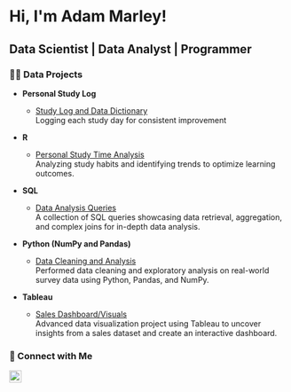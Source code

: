# Hi, I'm Adam Marley!    
## Data Scientist | Data Analyst | Programmer 

### 👨‍💻 Data Projects
    
- **Personal Study Log**
  - [Study Log and Data Dictionary](https://github.com/marleyad/personal_study_log)  
  Logging each study day for consistent improvement

- **R**
  - [Personal Study Time Analysis](https://github.com/marleyad/studydata)  
  Analyzing study habits and identifying trends to optimize learning outcomes.

- **SQL**  
  - [Data Analysis Queries](https://github.com/marleyad/SQL-Exercises)  
  A collection of SQL queries showcasing data retrieval, aggregation, and complex joins for in-depth data analysis.

- **Python (NumPy and Pandas)**
  - [Data Cleaning and Analysis](https://github.com/marleyad/data_cleaning/tree/main)  
    Performed data cleaning and exploratory analysis on real-world survey data using Python, Pandas, and NumPy.

- **Tableau**
  - [Sales Dashboard/Visuals](https://github.com/marleyad/tableauproject/tree/main)  
  Advanced data visualization project using Tableau to uncover insights from a sales dataset and create an interactive dashboard.

### 🤳 Connect with Me

[<img align="left" alt="Adam Marley | LinkedIn" width="22px" src="https://cdn.jsdelivr.net/npm/simple-icons@v3/icons/linkedin.svg" />][linkedin]

[linkedin]: https://www.linkedin.com/in/adam-marley/
